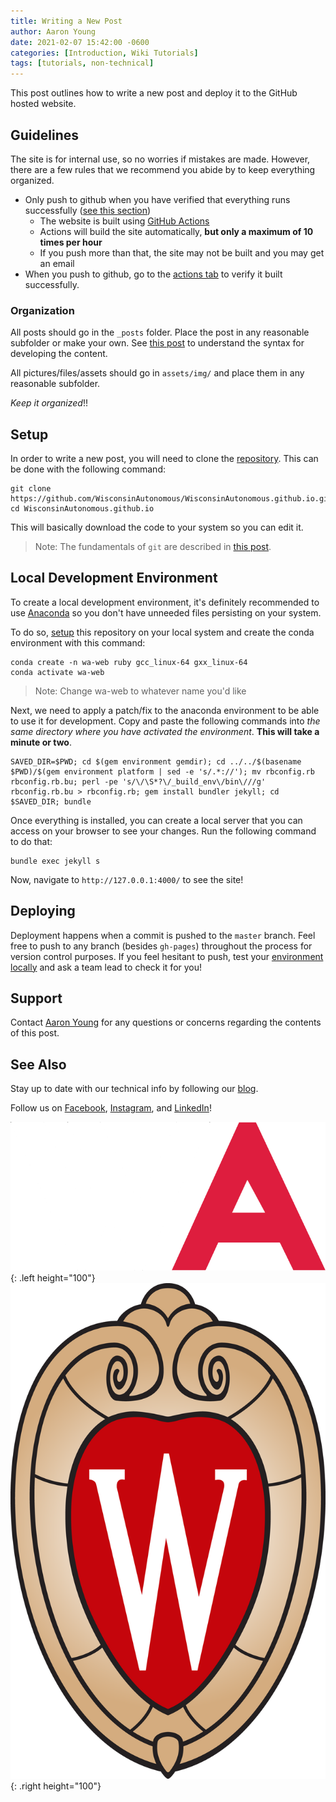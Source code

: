 ```yaml
---
title: Writing a New Post
author: Aaron Young
date: 2021-02-07 15:42:00 -0600
categories: [Introduction, Wiki Tutorials]
tags: [tutorials, non-technical]
---
```


This post outlines how to write a new post and deploy it to the GitHub hosted website.

## Guidelines

The site is for internal use, so no worries if mistakes are made. However, there are a few rules that we recommend you abide by to keep everything organized.

- Only push to github when you have verified that everything runs successfully ([see this section](#local-development-environment))
	- The website is built using [GitHub Actions](https://github.com/features/actions)
	- Actions will build the site automatically, **but only a maximum of 10 times per hour**
	- If you push more than that, the site may not be built and you may get an email
- When you push to github, go to the [actions tab](https://github.com/WisconsinAutonomous/WisconsinAutonomous.github.io/actions) to verify it built successfully.

### Organization

All posts should go in the `_posts` folder. Place the post in any reasonable subfolder or make your own. See [this post](/posts/post-markdown-overview) to understand the syntax for developing the content.

All pictures/files/assets should go in `assets/img/` and place them in any reasonable subfolder.

_Keep it organized_!!

## Setup

In order to write a new post, you will need to clone the [repository](https://github.com/WisconsinAutonomous/WisconsinAutonomous.github.io). This can be done with the following command:
```shell
git clone https://github.com/WisconsinAutonomous/WisconsinAutonomous.github.io.git
cd WisconsinAutonomous.github.io
```

This will basically download the code to your system so you can edit it.

> Note: The fundamentals of `git` are described in [this post](/posts/git).

## Local Development Environment

To create a local development environment, it's definitely recommended to use [Anaconda](https://docs.anaconda.com/anaconda/install/) so you don't have unneeded files persisting on your system.

To do so, [setup](#setup) this repository on your local system and create the conda environment with this command:
```shell
conda create -n wa-web ruby gcc_linux-64 gxx_linux-64
conda activate wa-web
```
> Note: Change wa-web to whatever name you'd like

Next, we need to apply a patch/fix to the anaconda environment to be able to use it for development. Copy and paste the following commands into _the same directory where you have activated the environment_. **This will take a minute or two**.
```shell
SAVED_DIR=$PWD; cd $(gem environment gemdir); cd ../../$(basename $PWD)/$(gem environment platform | sed -e 's/.*://'); mv rbconfig.rb rbconfig.rb.bu; perl -pe 's/\/\S*?\/_build_env\/bin\///g' rbconfig.rb.bu > rbconfig.rb; gem install bundler jekyll; cd $SAVED_DIR; bundle
```

Once everything is installed, you can create a local server that you can access on your browser to see your changes. Run the following command to do that:
```shell
bundle exec jekyll s
```

Now, navigate to `http://127.0.0.1:4000/` to see the site!

## Deploying

Deployment happens when a commit is pushed to the `master` branch. Feel free to push to any branch (besides `gh-pages`) throughout the process for version control purposes. If you feel hesitant to push, test your [environment locally](#local-development-environment) and ask a team lead to check it for you!

## Support

Contact [Aaron Young](mailto:aryoung5@wisc.edu) for any questions or concerns regarding the contents of this post.

## See Also

Stay up to date with our technical info by following our [blog](https://wa.wisc.edu/blog).

Follow us on [Facebook](https://www.facebook.com/wisconsinautonomous/), [Instagram](https://www.instagram.com/wisconsinautonomous/), and [LinkedIn](https://www.linkedin.com/company/wisconsin-autonomous/about/)!

![WA Logo](/assets/img/logos/wa-white.png){: .left height="100"}
![Wisconsin Crest](/assets/img/logos/uw-crest.png){: .right height="100"}

